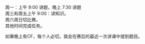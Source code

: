 周一：上午 9:00 讲题，晚上 7:30 讲题<br />
周三和周五上午 9:00：讲知识。<br />
周六周日切比赛。<br />
其他时间完成任务。<br />

如果晚上有CF，每个人必切，我会在赛后的最近一次讲课中提到题目。<br />
